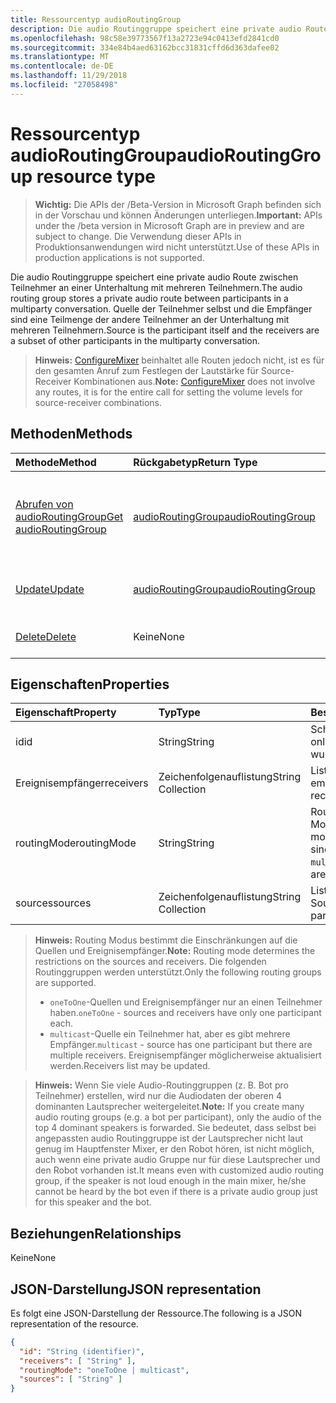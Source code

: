 ```yaml
---
title: Ressourcentyp audioRoutingGroup
description: Die audio Routinggruppe speichert eine private audio Route zwischen Teilnehmer an einer Unterhaltung mit mehreren Teilnehmern. Quelle der Teilnehmer selbst und die Empfänger sind eine Teilmenge der andere Teilnehmer an der Unterhaltung mit mehreren Teilnehmern.
ms.openlocfilehash: 98c58e39773567f13a2723e94c0413efd2841cd0
ms.sourcegitcommit: 334e84b4aed63162bcc31831cffd6d363dafee02
ms.translationtype: MT
ms.contentlocale: de-DE
ms.lasthandoff: 11/29/2018
ms.locfileid: "27058498"
---
```

# <a name="audioroutinggroup-resource-type"></a><span data-ttu-id="162e5-104">Ressourcentyp audioRoutingGroup</span><span class="sxs-lookup"><span data-stu-id="162e5-104">audioRoutingGroup resource type</span></span>

> <span data-ttu-id="162e5-105">**Wichtig:** Die APIs der /Beta-Version in Microsoft Graph befinden sich in der Vorschau und können Änderungen unterliegen.</span><span class="sxs-lookup"><span data-stu-id="162e5-105">**Important:** APIs under the /beta version in Microsoft Graph are in preview and are subject to change.</span></span> <span data-ttu-id="162e5-106">Die Verwendung dieser APIs in Produktionsanwendungen wird nicht unterstützt.</span><span class="sxs-lookup"><span data-stu-id="162e5-106">Use of these APIs in production applications is not supported.</span></span>

<span data-ttu-id="162e5-107">Die audio Routinggruppe speichert eine private audio Route zwischen Teilnehmer an einer Unterhaltung mit mehreren Teilnehmern.</span><span class="sxs-lookup"><span data-stu-id="162e5-107">The audio routing group stores a private audio route between participants in a multiparty conversation.</span></span> <span data-ttu-id="162e5-108">Quelle der Teilnehmer selbst und die Empfänger sind eine Teilmenge der andere Teilnehmer an der Unterhaltung mit mehreren Teilnehmern.</span><span class="sxs-lookup"><span data-stu-id="162e5-108">Source is the participant itself and the receivers are a subset of other participants in the multiparty conversation.</span></span>

> <span data-ttu-id="162e5-109">**Hinweis:** [ConfigureMixer](../api/participant-configuremixer.md) beinhaltet alle Routen jedoch nicht, ist es für den gesamten Anruf zum Festlegen der Lautstärke für Source-Receiver Kombinationen aus.</span><span class="sxs-lookup"><span data-stu-id="162e5-109">**Note:** [ConfigureMixer](../api/participant-configuremixer.md) does not involve any routes, it is for the entire call for setting the volume levels for source-receiver combinations.</span></span>

## <a name="methods"></a><span data-ttu-id="162e5-110">Methoden</span><span class="sxs-lookup"><span data-stu-id="162e5-110">Methods</span></span>

| <span data-ttu-id="162e5-111">Methode</span><span class="sxs-lookup"><span data-stu-id="162e5-111">Method</span></span>                                                  | <span data-ttu-id="162e5-112">Rückgabetyp</span><span class="sxs-lookup"><span data-stu-id="162e5-112">Return Type</span></span>                               | <span data-ttu-id="162e5-113">Beschreibung</span><span class="sxs-lookup"><span data-stu-id="162e5-113">Description</span></span>                                  |
|:--------------------------------------------------------|:------------------------------------------|:---------------------------------------------|
| [<span data-ttu-id="162e5-114">Abrufen von audioRoutingGroup</span><span class="sxs-lookup"><span data-stu-id="162e5-114">Get audioRoutingGroup</span></span>](../api/audioroutinggroup-get.md)| [<span data-ttu-id="162e5-115">audioRoutingGroup</span><span class="sxs-lookup"><span data-stu-id="162e5-115">audioRoutingGroup</span></span>](audioroutinggroup.md) | <span data-ttu-id="162e5-116">Lesen Sie Eigenschaften und Beziehungen des AudioRoutingGroup-Objekts.</span><span class="sxs-lookup"><span data-stu-id="162e5-116">Read properties and relationships of audioRoutingGroup object.</span></span>|
| [<span data-ttu-id="162e5-117">Update</span><span class="sxs-lookup"><span data-stu-id="162e5-117">Update</span></span>](../api/audioroutinggroup-update.md)            | [<span data-ttu-id="162e5-118">audioRoutingGroup</span><span class="sxs-lookup"><span data-stu-id="162e5-118">audioRoutingGroup</span></span>](audioroutinggroup.md) | <span data-ttu-id="162e5-119">Aktualisieren Sie Ereignisempfänger Liste.</span><span class="sxs-lookup"><span data-stu-id="162e5-119">Update receivers list.</span></span>                       |
| [<span data-ttu-id="162e5-120">Delete</span><span class="sxs-lookup"><span data-stu-id="162e5-120">Delete</span></span>](../api/audioroutinggroup-delete.md)            | <span data-ttu-id="162e5-121">Keine</span><span class="sxs-lookup"><span data-stu-id="162e5-121">None</span></span>                                      | <span data-ttu-id="162e5-122">Löschen der audio Routinggruppe.</span><span class="sxs-lookup"><span data-stu-id="162e5-122">Delete the audio routing group.</span></span>              |

## <a name="properties"></a><span data-ttu-id="162e5-123">Eigenschaften</span><span class="sxs-lookup"><span data-stu-id="162e5-123">Properties</span></span>

| <span data-ttu-id="162e5-124">Eigenschaft</span><span class="sxs-lookup"><span data-stu-id="162e5-124">Property</span></span>      | <span data-ttu-id="162e5-125">Typ</span><span class="sxs-lookup"><span data-stu-id="162e5-125">Type</span></span>              | <span data-ttu-id="162e5-126">Beschreibung</span><span class="sxs-lookup"><span data-stu-id="162e5-126">Description</span></span>                                                          |
| :----------   | :---------------- | :--------------------------------------------------------------------|
| <span data-ttu-id="162e5-127">id</span><span class="sxs-lookup"><span data-stu-id="162e5-127">id</span></span>            | <span data-ttu-id="162e5-128">String</span><span class="sxs-lookup"><span data-stu-id="162e5-128">String</span></span>            | <span data-ttu-id="162e5-129">Schreibgeschützt.</span><span class="sxs-lookup"><span data-stu-id="162e5-129">Read-only.</span></span> <span data-ttu-id="162e5-130">Server generiert wurde.</span><span class="sxs-lookup"><span data-stu-id="162e5-130">Server generated.</span></span>                                         |
| <span data-ttu-id="162e5-131">Ereignisempfänger</span><span class="sxs-lookup"><span data-stu-id="162e5-131">receivers</span></span>     | <span data-ttu-id="162e5-132">Zeichenfolgenauflistung</span><span class="sxs-lookup"><span data-stu-id="162e5-132">String Collection</span></span> | <span data-ttu-id="162e5-133">Liste der Teilnehmer Ids empfangen.</span><span class="sxs-lookup"><span data-stu-id="162e5-133">List of receiving participant ids.</span></span>                                   |
| <span data-ttu-id="162e5-134">routingMode</span><span class="sxs-lookup"><span data-stu-id="162e5-134">routingMode</span></span>   | <span data-ttu-id="162e5-135">String</span><span class="sxs-lookup"><span data-stu-id="162e5-135">String</span></span>            | <span data-ttu-id="162e5-136">Routing Group-Modus.</span><span class="sxs-lookup"><span data-stu-id="162e5-136">Routing group mode.</span></span>  <span data-ttu-id="162e5-137">Mögliche Werte sind: `oneToOne` und `multicast`.</span><span class="sxs-lookup"><span data-stu-id="162e5-137">Possible values are: `oneToOne`, `multicast`.</span></span>   |
| <span data-ttu-id="162e5-138">sources</span><span class="sxs-lookup"><span data-stu-id="162e5-138">sources</span></span>       | <span data-ttu-id="162e5-139">Zeichenfolgenauflistung</span><span class="sxs-lookup"><span data-stu-id="162e5-139">String Collection</span></span> | <span data-ttu-id="162e5-140">Liste der Teilnehmer Source-Ids.</span><span class="sxs-lookup"><span data-stu-id="162e5-140">List of source participant ids.</span></span>                                      |

> <span data-ttu-id="162e5-141">**Hinweis:** Routing Modus bestimmt die Einschränkungen auf die Quellen und Ereignisempfänger.</span><span class="sxs-lookup"><span data-stu-id="162e5-141">**Note:** Routing mode determines the restrictions on the sources and receivers.</span></span> <span data-ttu-id="162e5-142">Die folgenden Routinggruppen werden unterstützt.</span><span class="sxs-lookup"><span data-stu-id="162e5-142">Only the following routing groups are supported.</span></span>
> - <span data-ttu-id="162e5-143">`oneToOne`-Quellen und Ereignisempfänger nur an einen Teilnehmer haben.</span><span class="sxs-lookup"><span data-stu-id="162e5-143">`oneToOne` - sources and receivers have only one participant each.</span></span>
> - <span data-ttu-id="162e5-144">`multicast`-Quelle ein Teilnehmer hat, aber es gibt mehrere Empfänger.</span><span class="sxs-lookup"><span data-stu-id="162e5-144">`multicast` - source has one participant but there are multiple receivers.</span></span> <span data-ttu-id="162e5-145">Ereignisempfänger möglicherweise aktualisiert werden.</span><span class="sxs-lookup"><span data-stu-id="162e5-145">Receivers list may be updated.</span></span>

> <span data-ttu-id="162e5-146">**Hinweis:** Wenn Sie viele Audio-Routinggruppen (z. B. Bot pro Teilnehmer) erstellen, wird nur die Audiodaten der oberen 4 dominanten Lautsprecher weitergeleitet.</span><span class="sxs-lookup"><span data-stu-id="162e5-146">**Note:** If you create many audio routing groups (e.g. a bot per participant), only the audio of the top 4 dominant speakers is forwarded.</span></span> <span data-ttu-id="162e5-147">Sie bedeutet, dass selbst bei angepassten audio Routinggruppe ist der Lautsprecher nicht laut genug im Hauptfenster Mixer, er den Robot hören, ist nicht möglich, auch wenn eine private audio Gruppe nur für diese Lautsprecher und den Robot vorhanden ist.</span><span class="sxs-lookup"><span data-stu-id="162e5-147">It means even with customized audio routing group, if the speaker is not loud enough in the main mixer, he/she cannot be heard by the bot even if there is a private audio group just for this speaker and the bot.</span></span>

## <a name="relationships"></a><span data-ttu-id="162e5-148">Beziehungen</span><span class="sxs-lookup"><span data-stu-id="162e5-148">Relationships</span></span>
<span data-ttu-id="162e5-149">Keine</span><span class="sxs-lookup"><span data-stu-id="162e5-149">None</span></span>

## <a name="json-representation"></a><span data-ttu-id="162e5-150">JSON-Darstellung</span><span class="sxs-lookup"><span data-stu-id="162e5-150">JSON representation</span></span>

<span data-ttu-id="162e5-151">Es folgt eine JSON-Darstellung der Ressource.</span><span class="sxs-lookup"><span data-stu-id="162e5-151">The following is a JSON representation of the resource.</span></span>

<!-- {
  "blockType": "resource",
  "optionalProperties": [

  ],
  "@odata.type": "microsoft.graph.audioRoutingGroup"
}-->
```json
{
  "id": "String (identifier)",
  "receivers": [ "String" ],
  "routingMode": "oneToOne | multicast",
  "sources": [ "String" ]
}
```
<!-- uuid: 8fcb5dbc-d5aa-4681-8e31-b001d5168d79
2015-10-25 14:57:30 UTC -->
<!-- {
  "type": "#page.annotation",
  "description": "audioRoutingGroup resource",
  "keywords": "",
  "section": "documentation",
  "tocPath": ""
}-->
